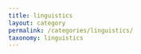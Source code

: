 ```yaml
---
title: linguistics
layout: category
permalink: /categories/linguistics/
taxonomy: linguistics
---
```

